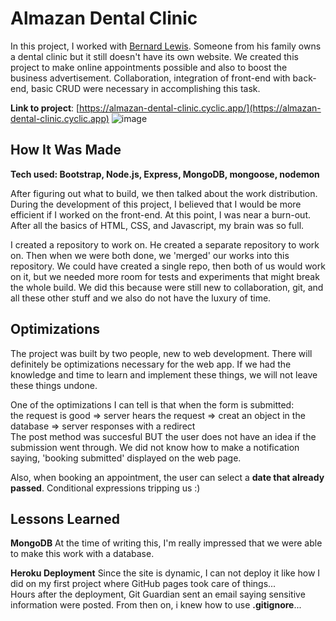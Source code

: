 # Almazan Dental Clinic
In this project, I worked with [Bernard Lewis](https://github.com/bernardlewiscardona). Someone from his family owns a dental clinic but it still doesn't have its own website. We created this project to make online appointments possible and also to boost the business advertisement.
Collaboration, integration of front-end with back-end, basic CRUD were necessary in accomplishing this task.

**Link to project**: [https://almazan-dental-clinic.cyclic.app/](https://almazan-dental-clinic.cyclic.app)
![image](https://user-images.githubusercontent.com/110211889/218249988-a985e38a-1374-49c9-bdac-20bd28532162.png)



## How It Was Made ##
**Tech used: Bootstrap, Node.js, Express, MongoDB, mongoose, nodemon**

After figuring out what to build, we then talked about the work distribution. During the development of this project, I believed that I would be more efficient if I worked on the front-end. At this point, I was near a burn-out. After all the basics of HTML, CSS, and Javascript, my brain was so full.

I created a repository to work on. He created a separate repository to work on. Then when we were both done, we 'merged' our works into this repository.
We could have created a single repo, then both of us would work on it, but we needed more room for tests and experiments that might break the whole build. We did this because were still new to collaboration, git, and all these other stuff and we also do not have the luxury of time.



## Optimizations ##
The project was built by two people, new to web development. There will definitely be optimizations necessary for the web app. If we had the knowledge and time to learn and implement these things, we will not leave these things undone.

One of the optimizations I can tell is that when the form is submitted: <br>
    the request is good => server hears the request => creat an object in the database => server responses with a redirect <br>
    The post method was succesful BUT the user does not have an idea if the submission went through. We did not know how to make a notification saying, 'booking submitted' displayed on the web page.

Also, when booking an appointment, the user can select a **date that already passed**. Conditional expressions tripping us :)



## Lessons Learned ##
**MongoDB**
  At the time of writing this, I'm really impressed that we were able to make this work with a database.
  


**Heroku Deployment**
  Since the site is dynamic, I can not deploy it like how I did on my first project where GitHub pages took care of things... <br>
  Hours after the deployment, Git Guardian sent an email saying sensitive information were posted. From then on, i knew how to use **.gitignore**...
